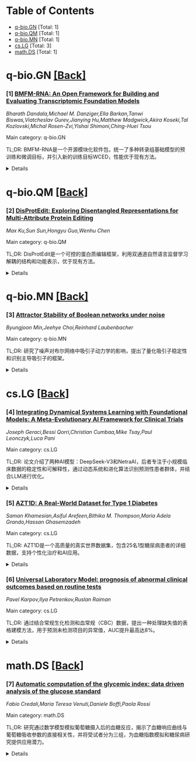 <div id=toc></div>

# Table of Contents

- [q-bio.GN](#q-bio.GN) [Total: 1]
- [q-bio.QM](#q-bio.QM) [Total: 1]
- [q-bio.MN](#q-bio.MN) [Total: 1]
- [cs.LG](#cs.LG) [Total: 3]
- [math.DS](#math.DS) [Total: 1]


<div id='q-bio.GN'></div>

# q-bio.GN [[Back]](#toc)

### [1] [BMFM-RNA: An Open Framework for Building and Evaluating Transcriptomic Foundation Models](https://arxiv.org/abs/2506.14861)
*Bharath Dandala,Michael M. Danziger,Ella Barkan,Tanwi Biswas,Viatcheslav Gurev,Jianying Hu,Matthew Madgwick,Akira Koseki,Tal Kozlovski,Michal Rosen-Zvi,Yishai Shimoni,Ching-Huei Tsou*

Main category: q-bio.GN

TL;DR: BMFM-RNA是一个开源模块化软件包，统一了多种转录组基础模型的预训练和微调目标，并引入新的训练目标WCED，性能优于现有方法。


<details>
  <summary>Details</summary>
Motivation: 当前转录组基础模型（TFMs）的多样性和训练策略差异导致难以评估设计选择的影响，限制了领域内的最佳实践和可重复性。

Method: 开发了BMFM-RNA框架，支持多种输入表示和训练目标，包括新的WCED目标，并评估了四种预训练模型。

Result: WCED模型在多个数据集上的零样本和微调任务中表现优于或匹配现有方法（如scGPT）。

Conclusion: BMFM-RNA为系统基准测试和社区驱动的TFM训练策略探索提供了可重复的基础，有助于开发更有效的工具。

Abstract: Transcriptomic foundation models (TFMs) have recently emerged as powerful
tools for analyzing gene expression in cells and tissues, supporting key tasks
such as cell-type annotation, batch correction, and perturbation prediction.
However, the diversity of model implementations and training strategies across
recent TFMs, though promising, makes it challenging to isolate the contribution
of individual design choices or evaluate their potential synergies. This
hinders the field's ability to converge on best practices and limits the
reproducibility of insights across studies. We present BMFM-RNA, an
open-source, modular software package that unifies diverse TFM pretraining and
fine-tuning objectives within a single framework. Leveraging this capability,
we introduce a novel training objective, whole cell expression decoder (WCED),
which captures global expression patterns using an autoencoder-like CLS
bottleneck representation. In this paper, we describe the framework, supported
input representations, and training objectives. We evaluated four model
checkpoints pretrained on CELLxGENE using combinations of masked language
modeling (MLM), WCED and multitask learning. Using the benchmarking
capabilities of BMFM-RNA, we show that WCED-based models achieve performance
that matches or exceeds state-of-the-art approaches like scGPT across more than
a dozen datasets in both zero-shot and fine-tuning tasks. BMFM-RNA, available
as part of the biomed-multi-omics project (
https://github.com/BiomedSciAI/biomed-multi-omic ), offers a reproducible
foundation for systematic benchmarking and community-driven exploration of
optimal TFM training strategies, enabling the development of more effective
tools to leverage the latest advances in AI for understanding cell biology.

</details>


<div id='q-bio.QM'></div>

# q-bio.QM [[Back]](#toc)

### [2] [DisProtEdit: Exploring Disentangled Representations for Multi-Attribute Protein Editing](https://arxiv.org/abs/2506.14853)
*Max Ku,Sun Sun,Hongyu Guo,Wenhu Chen*

Main category: q-bio.QM

TL;DR: DisProtEdit是一个可控的蛋白质编辑框架，利用双通道自然语言监督学习解耦的结构和功能表示，优于现有方法。


<details>
  <summary>Details</summary>
Motivation: 现有方法依赖联合整体嵌入，缺乏模块化和可解释性控制，DisProtEdit旨在解决这一问题。

Method: 构建SwissProtDis数据集，使用对齐和均匀性目标对齐蛋白质和文本嵌入，并通过解耦损失分离结构和功能语义。

Result: 在蛋白质编辑和表示学习基准测试中表现优异，多属性编辑基准测试的成功率达61.7%。

Conclusion: DisProtEdit提供了更高的可解释性和可控性，有效协调结构和功能编辑。

Abstract: We introduce DisProtEdit, a controllable protein editing framework that
leverages dual-channel natural language supervision to learn disentangled
representations of structural and functional properties. Unlike prior
approaches that rely on joint holistic embeddings, DisProtEdit explicitly
separates semantic factors, enabling modular and interpretable control. To
support this, we construct SwissProtDis, a large-scale multimodal dataset where
each protein sequence is paired with two textual descriptions, one for
structure and one for function, automatically decomposed using a large language
model. DisProtEdit aligns protein and text embeddings using alignment and
uniformity objectives, while a disentanglement loss promotes independence
between structural and functional semantics. At inference time, protein editing
is performed by modifying one or both text inputs and decoding from the updated
latent representation. Experiments on protein editing and representation
learning benchmarks demonstrate that DisProtEdit performs competitively with
existing methods while providing improved interpretability and controllability.
On a newly constructed multi-attribute editing benchmark, the model achieves a
both-hit success rate of up to 61.7%, highlighting its effectiveness in
coordinating simultaneous structural and functional edits.

</details>


<div id='q-bio.MN'></div>

# q-bio.MN [[Back]](#toc)

### [3] [Attractor Stability of Boolean networks under noise](https://arxiv.org/abs/2506.15581)
*Byungjoon Min,Jeehye Choi,Reinhard Laubenbacher*

Main category: q-bio.MN

TL;DR: 研究了噪声对布尔网络中吸引子动力学的影响，提出了量化吸引子稳定性和识别主导吸引子的框架。


<details>
  <summary>Details</summary>
Motivation: 探索噪声环境中吸引子的稳定性和动态行为，以理解布尔网络的鲁棒性。

Method: 通过单节点扰动构建吸引子矩阵，量化稳定性和识别主导吸引子。

Result: 吸引子比预期的更稳定，全局扰动下盆地大小决定长期行为，局部噪声下主导吸引子由噪声诱导的过渡模式决定。

Conclusion: 随机扰动诱导的过渡动力学为噪声下布尔网络的吸引子稳定性和动态提供了高效定量描述。

Abstract: We study the impact of noise on attractor dynamics in Boolean networks,
focusing on their stability and transition behaviors. By constructing attractor
matrices based on single-node perturbations, we propose a framework to quantify
attractor stability and identify dominant attractors. We find that attractors
are more stable than predicted by basin sizes, showing the importance of
dynamical structure in noisy environments. In addition, under global
perturbations, basin sizes dictate long-term behavior; under local noise,
however, attractor dominance is determined by noise-induced transition patterns
rather than basin sizes. Our results show that transition dynamics induced by
stochastic perturbations provide an efficient and quantitative description for
the attractor stability and dynamics in Boolean networks under noise.

</details>


<div id='cs.LG'></div>

# cs.LG [[Back]](#toc)

### [4] [Integrating Dynamical Systems Learning with Foundational Models: A Meta-Evolutionary AI Framework for Clinical Trials](https://arxiv.org/abs/2506.14782)
*Joseph Geraci,Bessi Qorri,Christian Cumbaa,Mike Tsay,Paul Leonczyk,Luca Pani*

Main category: cs.LG

TL;DR: 论文介绍了两种AI模型：DeepSeek-V3和NetraAI，后者专注于小规模临床数据的稳定性和可解释性，通过动态系统和进化算法识别预测性患者群体，并结合LLM进行优化。


<details>
  <summary>Details</summary>
Motivation: 解决小规模临床数据中模型稳定性和可解释性的问题，同时提升预测性能。

Method: NetraAI结合收缩映射、信息几何和进化算法，嵌入特征并迭代收缩至稳定吸引子，形成可解释的变量组合（Personas），并通过LLM作为元进化层优化发现过程。

Result: 在精神分裂症、抑郁症和胰腺癌案例中，NetraAI显著提升了基线模型的分类性能（AUC从0.50-0.68提升至接近完美）。

Conclusion: NetraAI为动态系统、信息几何和进化学习的结合提供了新思路，推动了可解释和自适应的AI在临床发现中的应用。

Abstract: Artificial intelligence (AI) has evolved into an ecosystem of specialized
"species," each with unique strengths. We analyze two: DeepSeek-V3, a
671-billion-parameter Mixture of Experts large language model (LLM)
exemplifying scale-driven generality, and NetraAI, a dynamical system-based
framework engineered for stability and interpretability on small clinical trial
datasets. We formalize NetraAI's foundations, combining contraction mappings,
information geometry, and evolutionary algorithms to identify predictive
patient cohorts. Features are embedded in a metric space and iteratively
contracted toward stable attractors that define latent subgroups. A
pseudo-temporal embedding and long-range memory enable exploration of
higher-order feature interactions, while an internal evolutionary loop selects
compact, explainable 2-4-variable bundles ("Personas").
  To guide discovery, we introduce an LLM Strategist as a meta-evolutionary
layer that observes Persona outputs, prioritizes promising variables, injects
domain knowledge, and assesses robustness. This two-tier architecture mirrors
the human scientific process: NetraAI as experimentalist, the LLM as theorist,
forming a self-improving loop.
  In case studies (schizophrenia, depression, pancreatic cancer), NetraAI
uncovered small, high-effect-size subpopulations that transformed weak baseline
models (AUC ~0.50-0.68) into near-perfect classifiers using only a few
features. We position NetraAI at the intersection of dynamical systems,
information geometry, and evolutionary learning, aligned with emerging
concept-level reasoning paradigms such as LeCun's Joint Embedding Predictive
Architecture (JEPA). By prioritizing reliable, explainable knowledge, NetraAI
offers a new generation of adaptive, self-reflective AI to accelerate clinical
discovery.

</details>


### [5] [AZT1D: A Real-World Dataset for Type 1 Diabetes](https://arxiv.org/abs/2506.14789)
*Saman Khamesian,Asiful Arefeen,Bithika M. Thompson,Maria Adela Grando,Hassan Ghasemzadeh*

Main category: cs.LG

TL;DR: AZT1D是一个高质量的真实世界数据集，包含25名1型糖尿病患者的详细数据，支持个性化治疗和AI应用。


<details>
  <summary>Details</summary>
Motivation: 现有公开数据集缺乏详细和全面的1型糖尿病患者数据，限制了数据驱动方法的发展。

Method: 收集了25名使用自动胰岛素输送系统的患者的连续血糖监测、胰岛素泵数据、碳水化合物摄入和设备模式等数据，持续6至8周。

Result: AZT1D提供了现有数据集中罕见的详细胰岛素输送数据，支持广泛的AI和机器学习应用。

Conclusion: AZT1D填补了数据空白，有助于改善1型糖尿病的临床决策和个性化护理。

Abstract: High quality real world datasets are essential for advancing data driven
approaches in type 1 diabetes (T1D) management, including personalized therapy
design, digital twin systems, and glucose prediction models. However, progress
in this area has been limited by the scarcity of publicly available datasets
that offer detailed and comprehensive patient data. To address this gap, we
present AZT1D, a dataset containing data collected from 25 individuals with T1D
on automated insulin delivery (AID) systems. AZT1D includes continuous glucose
monitoring (CGM) data, insulin pump and insulin administration data,
carbohydrate intake, and device mode (regular, sleep, and exercise) obtained
over 6 to 8 weeks for each patient. Notably, the dataset provides granular
details on bolus insulin delivery (i.e., total dose, bolus type, correction
specific amounts) features that are rarely found in existing datasets. By
offering rich, naturalistic data, AZT1D supports a wide range of artificial
intelligence and machine learning applications aimed at improving clinical
decision making and individualized care in T1D.

</details>


### [6] [Universal Laboratory Model: prognosis of abnormal clinical outcomes based on routine tests](https://arxiv.org/abs/2506.15330)
*Pavel Karpov,Ilya Petrenkov,Ruslan Raiman*

Main category: cs.LG

TL;DR: 通过结合常规生化检测和血常规（CBC）数据，提出一种处理缺失值的表格建模方法，用于预测未检测项目的异常值，AUC提升最高达8%。


<details>
  <summary>Details</summary>
Motivation: 临床实验室结果在诊断中普遍存在，预测未检测项目的异常值有助于早期诊断。血常规（CBC）是最常用的检测，结合生化检测数据可以生成动态的测试-值对。

Method: 将表格建模问题转化为集合翻译问题，源集合包含标签列嵌入及其对应值，目标集合仅包含相同类型的嵌入。该方法无需隐式估计缺失值，并连接了LLM与表格领域。

Result: 在临床实验室数据中应用该方法，对高尿酸、高血糖、高胆固醇和低铁蛋白水平的联合预测AUC提升最高达8%。

Conclusion: 该方法有效处理缺失值，提升了临床实验室数据的预测性能，为早期诊断提供了新思路。

Abstract: Clinical laboratory results are ubiquitous in any diagnosis making.
Predicting abnormal values of not prescribed tests based on the results of
performed tests looks intriguing, as it would be possible to make early
diagnosis available to everyone. The special place is taken by the Common Blood
Count (CBC) test, as it is the most widely used clinical procedure. Combining
routine biochemical panels with CBC presents a set of test-value pairs that
varies from patient to patient, or, in common settings, a table with missing
values. Here we formulate a tabular modeling problem as a set translation
problem where the source set comprises pairs of GPT-like label column embedding
and its corresponding value while the target set consists of the same type
embeddings only. The proposed approach can effectively deal with missing values
without implicitly estimating them and bridges the world of LLM with the
tabular domain. Applying this method to clinical laboratory data, we achieve an
improvement up to 8% AUC for joint predictions of high uric acid, glucose,
cholesterol, and low ferritin levels.

</details>


<div id='math.DS'></div>

# math.DS [[Back]](#toc)

### [7] [Automatic computation of the glycemic index: data driven analysis of the glucose standard](https://arxiv.org/abs/2506.15471)
*Fabio Credali,Maria Teresa Venuti,Daniele Boffi,Paola Rossi*

Main category: math.DS

TL;DR: 研究通过数学模型模拟葡萄糖摄入后的血糖反应，揭示了血糖响应曲线与葡萄糖吸收参数的直接相关性，并将受试者分为三组，为血糖指数模拟和糖尿病研究提供应用潜力。


<details>
  <summary>Details</summary>
Motivation: 血糖指数（GI）是预防和管理糖尿病的重要工具，本研究旨在通过数据驱动模拟进一步理解血糖反应。

Method: 采用数学模型对葡萄糖摄入后的血糖反应进行数据驱动模拟，分析血糖响应曲线与葡萄糖吸收参数的关系。

Result: 研究发现血糖响应曲线与葡萄糖吸收参数直接相关，并将受试者按血糖峰值时间分为三组。

Conclusion: 研究结果为血糖指数模拟和糖尿病生物学研究提供了潜在应用价值。

Abstract: The Glycemic Index (GI) is a tool for classifying carbohydrates based on
their impact on postprandial glycemia, useful for diabetes prevention and
management. This study applies a mathematical model for a data driven
simulation of the glycemic response following glucose ingestion. The analysis
reveals a direct correlation between glucose response profiles and parameters
describing glucose absorption, enabling the classification of subjects into
three groups based on the timing of their glycemic peak. Our results offer
potential applications for both glycemic index simulation and advancing
biological studies on diabetes.

</details>
